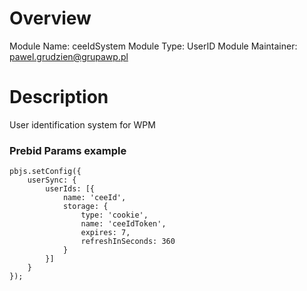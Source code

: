 # Overview

Module Name: ceeIdSystem
Module Type: UserID Module
Maintainer: pawel.grudzien@grupawp.pl

# Description

User identification system for WPM

### Prebid Params example

```
pbjs.setConfig({
    userSync: {
        userIds: [{
            name: 'ceeId',
            storage: {
                type: 'cookie',
                name: 'ceeIdToken',
                expires: 7,
                refreshInSeconds: 360
            }
        }]
    }
});
```
